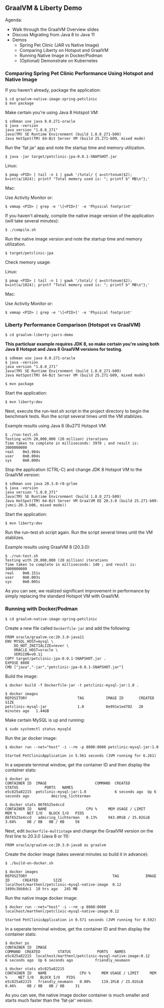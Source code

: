 ## GraalVM & Liberty Demo

Agenda:

* Walk through the GraalVM Overview slides
* Discuss Migrating from Java 8 to Java 11
* Demos
	* Spring Pet Clinic (JAR vs Native Image)
	* Comparing Liberty on Hotspot and GraalVM
	* Running Native Image in Docker/Podman
	* (Optional) Demonstrate on Kubernetes


### Comparing Spring Pet Clinic Performance Using Hotspot and Native Image

If you haven't already, package the application:

```
$ cd graalvm-native-image-spring-petclinic
$ mvn package
```

Make certain you're using Java 8 Hotspot VM:

```
$ sdkman use java 8.0.271-oracle
$ java -version
java version "1.8.0_271"
Java(TM) SE Runtime Environment (build 1.8.0_271-b09)
Java HotSpot(TM) 64-Bit Server VM (build 25.271-b09, mixed mode)
```

Run the 'fat jar' app and note the startup time and memory utilization.

```
$ java -jar target/petclinic-jpa-0.0.1-SNAPSHOT.jar
```

Linux:

```
$ pmap <PID> | tail -n 1 | gawk '/total/ { a=strtonum($2); b=int(a/1024); printf "Total memory used is: "; printf b" MB\n"};'
```

Mac:

Use Activity Monitor or:

```
$ vmmap <PID> | grep -e '\[<PID>]' -e 'Physical footprint'
```

If you haven't already, compile the native image version of the application (will take several minutes):

```
$ ./compile.sh
```
Run the native image version and note the startup time and memory utilization.

```
$ target/petclinic-jpa
```
Check memory usage:

Linux:

```
$ pmap <PID> | tail -n 1 | gawk '/total/ { a=strtonum($2); b=int(a/1024); printf "Total memory used is: "; printf b" MB\n"};'
```

Mac:

Use Activity Monitor or:

```
$ vmmap <PID> | grep -e '\[<PID>]' -e 'Physical footprint'
```

### Liberty Performance Comparison (Hotspot vs GraalVM)


```
$ cd graalvm-liberty-jaxrs-demo
```

**This particluar example requires JDK 8, so make certain you're using both Java 8 Hotspot and Java 8 GraalVM versions for testing.**


```
$ sdkman use java 8.0.271-oracle
$ java -version
java version "1.8.0_271"
Java(TM) SE Runtime Environment (build 1.8.0_271-b09)
Java HotSpot(TM) 64-Bit Server VM (build 25.271-b09, mixed mode)
```
```
$ mvn package
```

Start the application:

```
$ mvn liberty:dev
```

Next, execute the run-test.sh script in the project directory to begin the benchmark tests. Run the script several times until the VM stablizes.

Example results using Java 8 (8u271) Hotspot VM:

```
$ ./run-test.sh
Testing with 20,000,000 (20 million) iterations
Time taken to complete in milliseconds: 3978 ; and result is: 3000000000
real    0m3.984s
user    0m0.004s
sys     0m0.000s
```

Stop the application (CTRL-C) and change JDK 8 Hotspot VM to the GraalVM version:

```
$ sdkman use java 20.3.0-r8-grlee
$ java -version
java version "1.8.0_271"
Java(TM) SE Runtime Environment (build 1.8.0_271-b09)
Java HotSpot(TM) 64-Bit Server VM GraalVM EE 20.3.0 (build 25.271-b09-jvmci-20.3-b06, mixed mode))
```

Start the application:

```
$ mvn liberty:dev
```
Run the run-test.sh script again. Run the script several times until the VM stablizes.

Example results using GraalVM 8 (20.3.0):

```
$ ./run-test.sh
Testing with 20,000,000 (20 million) iterations
Time taken to complete in milliseconds: 140 ; and result is: 3000000000
real	0m0.151s
user	0m0.003s
sys		0m0.005s
```

As you can see, we realized significant improvement in performance by simply replacing the standard Hotspot VM with GraalVM.

### Running with Docker/Podman

```
$ cd graalvm-native-image-spring-petclinic
```
Create a new file called `Dockerfile-jar` and add the following:

```
FROM oracle/graalvm-ce:20.3.0-java11ENV MYSQL_HOST=mysql \    DO_NOT_INITIALIZE=never \    ORACLE_HOST=oracle \    VERSION=v0.11COPY target/petclinic-jpa-0.0.1-SNAPSHOT.jar .EXPOSE 8080CMD ["java","-jar","petclinic-jpa-0.0.1-SNAPSHOT.jar"]
```
Build the image:

```
$ docker build -f Dockerfile-jar -t petclinic-mysql-jar:1.0 .
```

```
$ docker imagesREPOSITORY                       TAG          IMAGE ID       CREATED          SIZEpetclinic-mysql-jar              1.0          0e991e1ed702   20 minutes ago   1.44GB
```

Make certain MySQL is up and running:

```
$ sudo systemctl status mysqld
```

Run the jar docker image:

```
$ docker run --net="host" -i --rm -p 8080:8080 petclinic-mysql-jar:1.0
```
```
Started PetClinicApplication in 5.561 seconds (JVM running for 6.261)
```

In a seperate terminal window, get the container ID and then display the container stats:

```
$ docker ps
CONTAINER ID  IMAGE                      COMMAND  CREATED        STATUS            PORTS   NAMES
e5c825a82215  petclinic-mysql-jar:1.0             6 seconds ago  Up 6 seconds ago          dmiring_lichterman

$ docker stats 86f6525e4ccd
CONTAINER ID   NAME                  CPU %     MEM USAGE / LIMIT     MEM %     NET I/O   BLOCK I/O   PIDS86f6525e4ccd   admiring_lichterman   0.13%     943.8MiB / 25.02GiB   3.68%     0B / 0B   0B / 0B     56
```

Next, edit `Dockerfile-multistage` and change the GraalVM version on the first line to 20.3.0 (Java 8 or 11):

```
FROM oracle/graalvm-ce:20.3.0-java8 as graalvm
```

Create the docker image (takes several minutes so build it in advance):

```
$ ./build-on-docker.sh
```

```
$ docker images
REPOSITORY                                       TAG            IMAGE ID      CREATED       SIZE
localhost/marthenl/petclinic-mysql-native-image  0.12           3499c3bb8dc1  10 hrs ago   245 MB

```
Run the native image docker image:

```
$ docker run --net="host" -i --rm -p 8080:8080 localhost/marthenl/petclinic-mysql-native-image:0.12
```

```
Started PetClinicApplication in 0.571 seconds (JVM running for 0.592)
```

In a seperate terminal window, get the container ID and then display the container stats:

```
$ docker ps
CONTAINER ID  IMAGE                                                 COMMAND  CREATED        STATUS            PORTS   NAMES
e5c825a82215  localhost/marthenl/petclinic-mysql-native-image:0.12           6 seconds ago  Up 6 seconds ago          friendly_neumann

$ docker stats e5c825a82215
CONTAINER ID   NAME               CPU %     MEM USAGE / LIMIT     MEM %     NET I/O   BLOCK I/O   PIDSe5c825a82215   friendly_neumann   0.00%     119.1MiB / 25.02GiB   0.46%     0B / 0B   0B / 0B     31
```

As you can see, the native image docker container is much smaller and starts much faster than the 'fat-jar' version.
